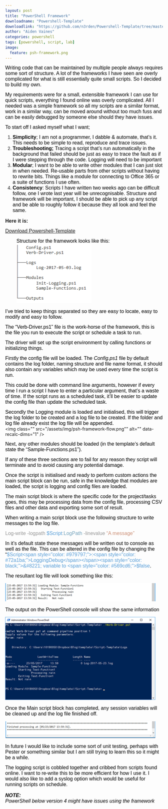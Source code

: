 ```yaml
---
layout: post
title: "PowerShell Framework"
downloadname: "Powershell-Template"
downloadlink: "https://github.com/n3rden/Powershell-Template/tree/master/New-ScriptTemplate"
author: "Aiden Vaines"
categories: powershell
tags: [powershell, script, lab]
image:
  feature: psh-framework.png
---
```


<span style="color: black; font-family: helvetica, arial, sans-serif; font-size: 12pt;">Writing code that can be maintained by multiple people always requires some sort of structure. A lot of the frameworks I have seen are overly complicated for what is still essentially quite small scripts. So I decided to build my own.<br /> </span>

<span style="color: black; font-family: helvetica, arial, sans-serif; font-size: 12pt;">My requirements were for a small, extensible framework I can use for quick scripts, everything I found online was overly complicated. All I needed was a simple framework so all my scripts are a similar format, work in a similar way, can be moved around without too much fuss and can be easily debugged by someone else should they have issues.<br /> </span>

<span style="color: black; font-family: helvetica, arial, sans-serif; font-size: 12pt;">To start off I asked myself what I want;<br /> </span>

  1. <span style="color: black; font-family: helvetica, arial, sans-serif; font-size: 12pt;"><strong>Simplicity</strong>; I am not a programmer, I dabble & automate, that&#8217;s it. This needs to be simple to read, reproduce and trace issues.<br /> </span>
  2. <span style="color: black; font-family: helvetica, arial, sans-serif; font-size: 12pt;"><strong>Troubleshooting; </strong>Tracing a script that&#8217;s run automatically in the background that failed should be just as easy to trace the fault as if I were stepping through the code. Logging will need to be important<strong><br /> </strong></span>
  3. <span style="color: black; font-family: helvetica, arial, sans-serif; font-size: 12pt;"><strong>Modular</strong>; I want to be able to write other modules that I can just slot in when needed. Re-usable parts from other scripts without having to rewrite bits. Things like a module for connecting to Office 365 or a suite of functions I use often.<strong><br /> </strong></span>
  4. <span style="color: black; font-family: helvetica, arial, sans-serif; font-size: 12pt;"><strong>Consistency</strong>: Scripts I have written two weeks ago can be difficult follow, one I wrote last year will be unrecognisable. Structure and framework will be important, I should be able to pick up any script and be able to roughly follow it because they all look and feel the same.<br /> </span>

<span style="font-size: 12pt;"><strong><span style="font-family: helvetica, arial, sans-serif;">Here it is:</span></strong></span>
  
 <span style="font-family: helvetica, arial, sans-serif; font-size: 12pt;"><a class="github-button" href="https://github.com/n3rden/Powershell-Template" data-size="large">Download Powershell-Template</a></span>
  
 <span style="font-family: helvetica, arial, sans-serif; font-size: 12pt;"></span>

<p style="margin-left: 27pt;">
  <span style="font-family: helvetica, arial, sans-serif; font-size: 12pt;">
  <span style="color: black;">Structure for the framework looks like this:<br /> 
  <img src="/assets/img/psh-framework-structure.png" alt="" data-recalc-dims="1" />
  <span style="color: black;"><br /> </span>
</p>

<span style="font-family: helvetica, arial, sans-serif; font-size: 12pt;"><img src="https://i2.wp.com/vaines.org/wp-content/uploads/2017/05/052817_1153_PowerShellF2.png?w=640" alt="" align="left" data-recalc-dims="1" /><span style="color: black;">I&#8217;ve tried to keep things separated so they are easy to locate, easy to modify and easy to follow.<br /> </span></span>

<span style="color: black; font-family: helvetica, arial, sans-serif; font-size: 12pt;">The &#8220;Verb-Driver.ps1&#8221; file is the work-horse of the framework, this is the file you run to execute the script or schedule a task to run.<br /> </span>

<span style="color: black; font-family: helvetica, arial, sans-serif; font-size: 12pt;">The driver will set up the script environment by calling functions or initializing things.<br /> </span>

<span style="color: black; font-family: helvetica, arial, sans-serif; font-size: 12pt;">Firstly the config file will be loaded. The <em>Config.ps1</em> file by default contains the log folder, naming structure and file name format, it should also contain any variables which may be used every time the script is run.<br /> </span>

<span style="color: black; font-family: helvetica, arial, sans-serif; font-size: 12pt;">This could be done with command line arguments, however if every time I run a script I have to enter a particular argument, that&#8217;s a waste of time. If the script runs as a scheduled task, it&#8217;ll be easier to update the config file than update the scheduled task.<br /> </span>

<span style="color: black; font-family: helvetica, arial, sans-serif; font-size: 12pt;">Secondly the Logging module is loaded and initialised, this will trigger the log folder to be created and a log file to be created. If the folder and log file already exist the log file will be appended.<br /> </span><img class="" src="/assets/img/psh-framework-flow.png"" alt="" data-recalc-dims="1" />

<span style="color: black; font-family: helvetica, arial, sans-serif; font-size: 12pt;">Next, any other modules should be loaded (in the template&#8217;s default state the &#8220;Sample-Functions.ps1&#8221;).<br /> </span>

<span style="color: black; font-family: helvetica, arial, sans-serif; font-size: 12pt;">If any of these three sections are to fail for any reason they script will terminate and to avoid causing any potential damage.<br /> </span>

<span style="color: black; font-family: helvetica, arial, sans-serif; font-size: 12pt;">Once the script is initialised and ready to perform custom actions the main script block can be run, safe in the knowledge that modules are loaded, the script is logging and config files are loaded.<br /> </span>

<span style="color: black; font-family: helvetica, arial, sans-serif; font-size: 12pt;">The main script block is where the specific code for the project/tasks goes, this may be processing data from the config file, processing CSV files and other data and exporting some sort of result.<br /> </span>

<span style="color: black; font-family: helvetica, arial, sans-serif; font-size: 12pt;">When writing a main script block use the following structure to write messages to the log file.<br /> </span>

<span style="color: #979797; font-family: helvetica, arial, sans-serif; font-size: 12pt;">Log-write -logpath <span style="color: #569cd6;">$Script<span style="color: #979797;">:<span style="color: #72a1ba;">LogPath<span style="color: #979797;"> -linevalue <span style="color: #cb8f76;">&#8220;A message&#8221;<span style="color: black;"><br /> </span></span></span></span></span></span></span>

<span style="color: black; font-family: helvetica, arial, sans-serif; font-size: 12pt;">In it&#8217;s default state these messages will be written out to console as well as the file. This can be altered in the config file by changing the &#8220;<span style="color: #569cd6;">$Script<span style="color: #979797;">:<span style="color: #72a1ba;">LoggingDebug</span></span><span style="color: black;">&#8221; variable to <span style="color: #569cd6;">$false<span style="color: black;">.<br /> </span></span></span></span></span>

<span style="color: black; font-family: helvetica, arial, sans-serif; font-size: 12pt;">The resultant log file will look something like this:<br /> </span>

<span style="font-family: helvetica, arial, sans-serif; font-size: 12pt;"><img src="/assets/img/psh-framework-screen1-log.png" alt="" data-recalc-dims="1" /><span style="color: black;"><br /> </span></span>

<span style="color: black; font-family: helvetica, arial, sans-serif; font-size: 12pt;">The output on the PowerShell console will show the same information<br /> </span>

<span style="font-family: helvetica, arial, sans-serif; font-size: 12pt;"><img src="/assets/img/psh-framework-screen2-psh.png" alt="" data-recalc-dims="1" /><span style="color: black;"><br /> </span></span>

<span style="color: black; font-family: helvetica, arial, sans-serif; font-size: 12pt;">Once the Main script block has completed, any session variables will be cleaned up and the log file finished off.<br /> </span>

<span style="font-family: helvetica, arial, sans-serif; font-size: 12pt;"><img src="/assets/img/psh-framework-screen3-logend.png" alt="" data-recalc-dims="1" /><span style="color: black;"><br /> </span></span>

<span style="color: black; font-family: helvetica, arial, sans-serif; font-size: 12pt;">In future I would like to include some sort of unit testing, perhaps with Pester or something similar but I am still trying to learn this so it might be a while.<br /> </span>

<span style="color: black; font-family: helvetica, arial, sans-serif; font-size: 12pt;">The logging script is cobbled together and cribbed from scripts found online. I want to re-write this to be more efficient for how I use it. I would also like to add a syslog option which would be useful for running scripts on schedule.<br /> </span>
<br>
<span style="color: black; font-size: 12pt; font-family: helvetica, arial, sans-serif;"><em><strong>NOTE:</strong><br /> </em></span><span style="color: black; font-size: 12pt; font-family: helvetica, arial, sans-serif;"><em>PowerShell below version 4 might have issues using the framework<br /> </em></span>